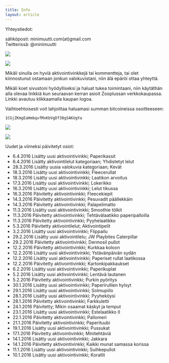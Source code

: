 ```yaml
---
title: Info
layout: article
---
```


Yhteystiedot:

sähköposti: minimuutti.com(at)gmail.com<br/>
Twitterissä: @minimuutti

[![](https://dl.dropboxusercontent.com/sh/ea1wtnz7z734o12/AADN3gQnG6WMsOFYQTpumxJda/muut/Twitter%20logo_40.jpg)](https://twitter.com/minimuutti)

![](https://lh3.googleusercontent.com/rUi_U-5Iu5bgA0h60ykYVrw8kV3k10DMccmLkt_t2Vs=w245)

Mikäli sinulla on hyviä aktivointivinkkejä tai kommentteja, tai olet kiinnostunut ostamaan jonkun valokuvistani, niin älä epäröi ottaa yhteyttä.

Mikäli koet sivustoni hyödylliseksi ja haluat tukea toimintaani, niin käytäthän alla olevaa linkkiä kun seuraavan kerran asioit Zooplussan verkkokaupassa. Linkki avautuu klikkaamalla kaupan logoa.

Vaihtoehtoisesti voit lahjoittaa haluamasi summan bitcoineissa osoitteeseen:

	1CGjZKmgEaHmbqvfMxKbVgDf38gSAKUgYa

![](https://dl.dropboxusercontent.com/sh/ea1wtnz7z734o12/AABJ4id2qnwExeeaa1empjHfa/muut/matkassa%20mukana.jpg)

[![](https://lh3.googleusercontent.com/MKwfsbFq7uu2wQQcpBMKzbeTWG_X6GHIw91FFzQ2LGw=w447)](http://clk.tradedoubler.com/click?p(210840)a(2526211)g(19927404)url(http://www.zooplus.fi/))

Uudet ja viimeksi päivitetyt osiot:

* 6.4.2016 Lisätty uusi aktivointivinkki; Paperikassit
* 6.4.2016 Lisätty aktivointilelut kategoriaan; Yhdistetyt lelut
* 28.3.2016 Lisätty uusia valokuvia kategoriaan; Kevät
* 18.3.2016 Lisätty uusi aktivointivinkki; Fleecerullat
* 18.3.2016 Lisätty uusi aktivointivinkki; Laatikon arvoitus
* 17.3.2016 Lisätty uusi aktivointivinkki; Lokerikko
* 16.3.2016 Lisätty uusi aktivointivinkki; Lelut tikussa
* 16.3.2016 Päivitetty aktivointivinkki; Fleecekiepit
* 14.3.2016 Päivitetty aktivointivinkki; Pesuvadit päällekkäin
* 14.3.2016 Päivitetty aktivointivinkki; Palapelimatto
* 11.3.2016 Lisätty uusi aktivointivinkki; Smoothie tölkit
* 11.3.2016 Päivitetty aktivointivinkki; Tehtävälaatikko paperipalloilla
* 11.3.2016 Päivitetty aktivointivinkki; Pyyhelaatikko
* 5.3.2016 Päivitetty aktivointilelut; Aktivointipelit
* 3.2.2016 Lisätty uusi aktivointivinkki; Flippailu
* 29.2.2016 Lisätty uusi aktivointilelu; JW Playbites Caterpillar
* 29.2.2016 Päivitetty aktivointivinkki; Dermosil pullot
* 12.2.2016 Päivitetty aktivointivinkki; Kurkkaa koloon
* 12.2.2016 Lisätty uusi aktivointivinkki; Ystävänpäivän sydän
* 12.2.2016 Lisätty uusi aktivointivinkki; Paperiset rullat laatikossa
* 12.2.2016 Päivitetty aktivointivinkki; Kartonkipakkaukset
* 6.2.2016 Lisätty uusi aktivointivinkki; Paperikuplat
* 5.2.2016 Lisätty uusi aktivointivinkki; Lentävä lautanen
* 5.2.2016 Päivitetty aktivointivinkki; Purkin pyöritys
* 30.1.2016 Lisätty uusi aktivointivinkki; Paperirullien hylsyt
* 29.1.2016 Lisätty uusi aktivointivinkki; Solmupiilo
* 28.1.2016 Lisätty uusi aktivointivinkki; Pyyheköysi
* 28.1.2016 Päivitetty aktivointivinkki; Farkkuletti
* 24.1.2016 Päivitetty; Mikin osaamat käskyt ja temput
* 23.1.2016 Lisätty uusi aktivointivinkki; Estelaatikko II
* 22.1.2016 Päivitetty aktivointivinkki; Pallomeri
* 21.1.2016 Päivitetty aktivointivinkki; Paperituubi
* 19.1.2016 Lisätty uusi aktivointivinkki; Pussukat
* 17.1.2016 Päivitetty aktivointivinkki; Minitehtäviä
* 14.1.2016 Lisätty uusi aktivointivinkki; Jakkara
* 14.1.2016 Päivitetty aktivointivinkki; Kaikki munat samassa korissa
* 11.1.2016 Lisätty uusi aktivointivinkki; Suihkepullot
* 10.1.2016 Lisätty uusi aktivointivinkki; Korallit
